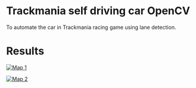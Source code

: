 # Trackmania self driving car OpenCV
To automate the car in Trackmania racing game using lane detection.

# Results
[![Map 1](https://img.youtube.com/vi/kwlQMkqwNRk0/0.jpg)](https://youtu.be/kwlQMkqwNRk0)

[![Map 2](https://img.youtube.com/vi/R-SUxPfPiho/0.jpg)](https://youtu.be/R-SUxPfPiho)


